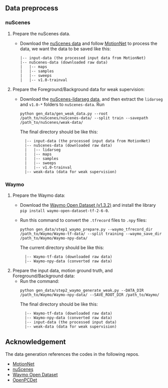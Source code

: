 
## Data preprocess
### nuScenes 
1. Prepare the nuScenes data.

   - Download the [nuScenes data](https://www.nuscenes.org/) and follow [MotionNet](https://www.merl.com/research/?research=license-request&sw=MotionNet) to process the data, we want the data to be saved like this:
   
        ```
        |-- input-data (the processed input data from MotionNet)
        |-- nuScenes-data (downloaded raw data)
        |   |-- maps
        |   |-- samples
        |   |-- sweeps
        |   |-- v1.0-trainval
        ```
2. Prepare the Foreground/Background data for weak supervision:
    - Download the [nuScenes-lidarseg data](https://www.nuscenes.org/nuscenes#download), and then extract the `lidarseg` and `v1.0-*` folders to `nuScenes-data`. Run
      ```
      python gen_data/gen_weak_data.py --root /path_to/nuScenes/nuScenes-data/ --split train --savepath /path_to/nuScenes/weak-data/
      ```
      The final directory should be like this:
      ```
        |-- input-data (the processed input data from MotionNet)
        |-- nuScenes-data (downloaded raw data)
        |   |-- lidarseg
        |   |-- maps
        |   |-- samples
        |   |-- sweeps
        |   |-- v1.0-trainval
        |-- weak-data (data for weak supervision)
      ```

### Waymo 
1. Prepare the Waymo data:
   - Download the [Waymo Open Dataset (v1.3.2)](https://waymo.com/open/download/) and install the library `pip install waymo-open-dataset-tf-2-6-0`. 
   
   - Run this command to convert the `.tfrecord` files to `.npy` files:
        ``` 
        python gen_data/step1_waymo_prepare.py --waymo_tfrecord_dir /path_to/Waymo/Waymo-tf-data/ --split training --waymo_save_dir /path_to/Waymo/Waymo-npy-data/ 
        ```
      The current directory should be like this:
      ```
        |-- Waymo-tf-data (downloaded raw data)
        |-- Waymo-npy-data (converted raw data)
      ```
2. Prepare the input data, motion ground truth, and Foreground/Background data:
   - Run the  command:
        ``` 
        python gen_data/step2_waymo_generate_weak.py --DATA_DIR /path_to/Waymo/Waymo-npy-data/ --SAVE_ROOT_DIR /path_to/Waymo/ 
        ```
     The final directory should be like this:
      ```
        |-- Waymo-tf-data (downloaded raw data)
        |-- Waymo-npy-data (converted raw data)
        |-- input-data (the processed input data)
        |-- weak-data (data for weak supervision)
      ```

## Acknowledgement

The data generation references the codes in the following repos.   
* [MotionNet](https://www.merl.com/research/?research=license-request&sw=MotionNet)
* [nuScenes](https://github.com/nutonomy/nuscenes-devkit/tree/master)
* [Waymo Open Dataset](https://github.com/waymo-research/waymo-open-dataset)
* [OpenPCDet](https://github.com/open-mmlab/OpenPCDet/tree/aa753ec0e941ddb117654810b7e6c16f2efec2f9)


